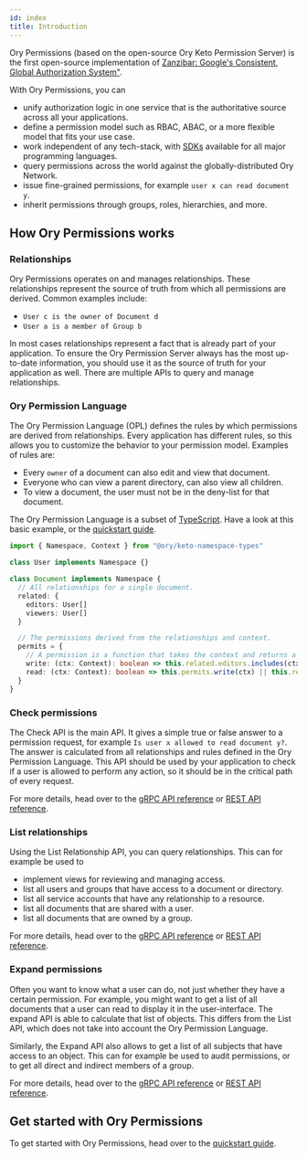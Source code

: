```yaml
---
id: index
title: Introduction
---
```


Ory Permissions (based on the open-source Ory Keto Permission Server) is the first open-source implementation of
[Zanzibar: Google's Consistent, Global Authorization System"](https://research.google/pubs/pub48190/).

With Ory Permissions, you can

- unify authorization logic in one service that is the authoritative source across all your applications.
- define a permission model such as RBAC, ABAC, or a more flexible model that fits your use case.
- work independent of any tech-stack, with [SDKs](./sdk/01_overview.md) available for all major programming languages.
- query permissions across the world against the globally-distributed Ory Network.
- issue fine-grained permissions, for example `user x can read document y`.
- inherit permissions through groups, roles, hierarchies, and more.

## How Ory Permissions works

### Relationships

Ory Permissions operates on and manages relationships. These relationships represent the source of truth from which all
permissions are derived. Common examples include:

- `User c is the owner of Document d`
- `User a is a member of Group b`

In most cases relationships represent a fact that is already part of your application. To ensure the Ory Permission Server always
has the most up-to-date information, you should use it as the source of truth for your application as well. There are multiple
APIs to query and manage relationships.

### Ory Permission Language

The Ory Permission Language (OPL) defines the rules by which permissions are derived from relationships. Every application has
different rules, so this allows you to customize the behavior to your permission model. Examples of rules are:

- Every `owner` of a document can also edit and view that document.
- Everyone who can view a parent directory, can also view all children.
- To view a document, the user must not be in the deny-list for that document.

The Ory Permission Language is a subset of [TypeScript](https://www.typescriptlang.org/). Have a look at this basic example, or
the [quickstart guide](../guides/permissions/overview.mdx).

```ts
import { Namespace, Context } from "@ory/keto-namespace-types"

class User implements Namespace {}

class Document implements Namespace {
  // All relationships for a single document.
  related: {
    editors: User[]
    viewers: User[]
  }

  // The permissions derived from the relationships and context.
  permits = {
    // A permission is a function that takes the context and returns a boolean. It can reference `this.related` and `this.permits`.
    write: (ctx: Context): boolean => this.related.editors.includes(ctx.subject),
    read: (ctx: Context): boolean => this.permits.write(ctx) || this.related.viewers.includes(ctx.subject),
  }
}
```

### Check permissions

The Check API is the main API. It gives a simple true or false answer to a permission request, for example
`Is user x allowed to read document y?`. The answer is calculated from all relationships and rules defined in the Ory Permission
Language. This API should be used by your application to check if a user is allowed to perform any action, so it should be in the
critical path of every request.

For more details, head over to the [gRPC API reference](./reference/proto-api.mdx#checkservice) or
[REST API reference](./reference/rest-api.mdx#check-a-relation-tuple).

### List relationships

Using the List Relationship API, you can query relationships. This can for example be used to

- implement views for reviewing and managing access.
- list all users and groups that have access to a document or directory.
- list all service accounts that have any relationship to a resource.
- list all documents that are shared with a user.
- list all documents that are owned by a group.

For more details, head over to the [gRPC API reference](./reference/proto-api.mdx#readservice) or
[REST API reference](./reference/rest-api.mdx#query-relation-tuples).

### Expand permissions

Often you want to know what a user can do, not just whether they have a certain permission. For example, you might want to get a
list of all documents that a user can read to display it in the user-interface. The expand API is able to calculate that list of
objects. This differs from the List API, which does not take into account the Ory Permission Language.

Similarly, the Expand API also allows to get a list of all subjects that have access to an object. This can for example be used to
audit permissions, or to get all direct and indirect members of a group.

For more details, head over to the [gRPC API reference](./reference/proto-api.mdx#readservice) or
[REST API reference](./reference/rest-api.mdx#query-relation-tuples).

## Get started with Ory Permissions

To get started with Ory Permissions, head over to the [quickstart guide](../guides/permissions/overview.mdx).
